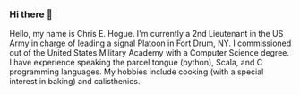 ### Hi there 👋

Hello, my name is Chris E. Hogue. I'm currently a 2nd Lieutenant in the US Army in charge of leading a signal Platoon in Fort Drum, NY. I commissioned out of the United States Military Academy with a Computer Science degree. I have experience speaking the parcel tongue (python), Scala, and C programming languages. My hobbies include cooking (with a special interest in baking) and calisthenics.

<!--
Here are some ideas to get you started:

- 🔭 I’m currently working on ...
- 🌱 I’m currently learning ...
- 👯 I’m looking to collaborate on ...
- 🤔 I’m looking for help with ...
- 💬 Ask me about ...
- 📫 How to reach me: ...
- 😄 Pronouns: ...
- ⚡ Fun fact: ...
-->
